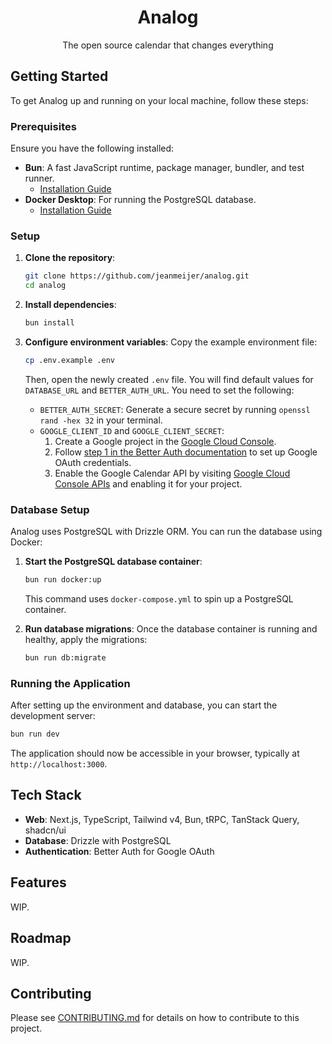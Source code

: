 <p align="center">
  <h1 align="center">Analog</h1>
  <p align="center">The open source calendar that changes everything</p>
</p>

## Getting Started

To get Analog up and running on your local machine, follow these steps:

### Prerequisites

Ensure you have the following installed:

- **Bun**: A fast JavaScript runtime, package manager, bundler, and test runner.
  - [Installation Guide](https://bun.sh/docs/installation)
- **Docker Desktop**: For running the PostgreSQL database.
  - [Installation Guide](https://www.docker.com/products/docker-desktop/)

### Setup

1.  **Clone the repository**:

    ```bash
    git clone https://github.com/jeanmeijer/analog.git
    cd analog
    ```

2.  **Install dependencies**:

    ```bash
    bun install
    ```

3.  **Configure environment variables**:
    Copy the example environment file:
    ```bash
    cp .env.example .env
    ```
    Then, open the newly created `.env` file. You will find default values for `DATABASE_URL` and `BETTER_AUTH_URL`. You need to set the following:
    - `BETTER_AUTH_SECRET`: Generate a secure secret by running `openssl rand -hex 32` in your terminal.
    - `GOOGLE_CLIENT_ID` and `GOOGLE_CLIENT_SECRET`:
      1.  Create a Google project in the [Google Cloud Console](https://console.cloud.google.com/).
      2.  Follow [step 1 in the Better Auth documentation](https://www.better-auth.com/docs/authentication/google) to set up Google OAuth credentials.
      3.  Enable the Google Calendar API by visiting [Google Cloud Console APIs](https://console.cloud.google.com/apis/library/calendar-json.googleapis.com) and enabling it for your project.

### Database Setup

Analog uses PostgreSQL with Drizzle ORM. You can run the database using Docker:

1.  **Start the PostgreSQL database container**:

    ```bash
    bun run docker:up
    ```

    This command uses `docker-compose.yml` to spin up a PostgreSQL container.

2.  **Run database migrations**:
    Once the database container is running and healthy, apply the migrations:
    ```bash
    bun run db:migrate
    ```

### Running the Application

After setting up the environment and database, you can start the development server:

```bash
bun run dev
```

The application should now be accessible in your browser, typically at `http://localhost:3000`.

## Tech Stack

- **Web**: Next.js, TypeScript, Tailwind v4, Bun, tRPC, TanStack Query, shadcn/ui
- **Database**: Drizzle with PostgreSQL
- **Authentication**: Better Auth for Google OAuth

## Features

WIP.

## Roadmap

WIP.

## Contributing

Please see [CONTRIBUTING.md](./CONTRIBUTING.md) for details on how to contribute to this project.
